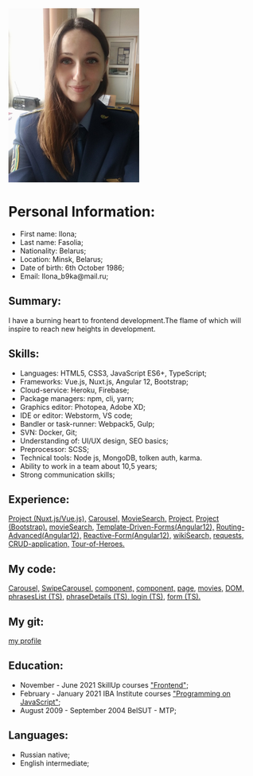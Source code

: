 <html>
 <head>
  <meta http-equiv="Content-Type" content="text/html; charset=utf-8">
  <title>cv</title>
 </head>
 <body>

<div class="content">

  <div>
  <Img src="ilona.jpg"  Width="auto" Height="350px">
  </div>
  
<h1> Personal Information: </h1>

<p>
  <ul>
    <li>First name: Ilona;</li>
    <li>Last name: Fasolia;</li>
    <li>Nationality: Belarus;</li>
    <li>Location: Minsk, Belarus;</li>
    <li>Date of birth: 6th October 1986;</li>
    <li>Email: Ilona_b9ka@mail.ru;</li>
  </ul>
</p>

  <h2>Summary:</h2>

<p>  
  I have a burning heart to frontend development.The flame of which will inspire to reach new heights in development.</p>

  <h2>Skills:</h2>

<div>  
  <ul>
    <li>Languages: HTML5, CSS3, JavaScript ES6+, TypeScript;</li>
    <li>Frameworks: Vue.js, Nuxt.js, Angular 12, Bootstrap;</li>
    <li>Cloud-service: Heroku, Firebase;</li>
    <li>Package managers: npm, cli, yarn;</li>
    <li>Graphics editor: Photopea, Adobe XD;</li> 
    <li>IDE or editor: Webstorm, VS code;</li>
    <li>Bandler or task-runner: Webpack5, Gulp;</li>
    <li>SVN: Docker, Git;</li>
    <li>Understanding of: UI/UX design, SEO basics;</li>
    <li>Preprocessor: SCSS;</li>
    <li>Technical tools: Node js, MongoDB, tolken auth, karma.</li>
    <li>Ability to work in a team about 10,5 years;</li>
    <li>Strong communication skills;</li>
  </ul>
</div>

<h2>Experience:</h2>

<div> 
<a href="https://github.com/Biven160690/Dreamcar.git">Project (Nuxt.js/Vue.js),</a>
<a href="https://github.com/ilona1986/Carousel">Carousel,</a>
<a href="https://github.com/ilona1986/movieSearch">MovieSearch,</a>
<a href="https://github.com/ilona1986/grid_template">Project,</a>
<a href="https://github.com/ilona1986/kinoZal">Project (Bootstrap).</a>
<a href="https://github.com/ilona1986/movieSearch">movieSearch,</a>
<a href="https://github.com/ilona1986/Template-Driven-Forms-Angular-">Template-Driven-Forms(Angular12),</a>
<a href="https://github.com/ilona1986/App-Routing-Advanced-Angular-">Routing-Advanced(Angular12),</a>
<a href="https://github.com/ilona1986/Reactive-Form-Angular-">Reactive-Form(Angular12),</a>
<a href="https://github.com/ilona1986/Wiki-Angular-">wikiSearch,</a>
<a href="https://github.com/ilona1986/app-requests-Angular-">requests,</a>
<a href="https://github.com/ilona1986/CRUD-application">CRUD-application,</a>
<a href="https://github.com/ilona1986/Tour-of-Heroes">Tour-of-Heroes.</a>
</div>

  <h2>My code:</h2>

<div>
  <a href="https://github.com/ilona1986/Carousel/blob/master/assets/js/carousel.js">Carousel,</a>
  <a href="https://github.com/ilona1986/Carousel/blob/master/assets/js/swipe-carousel.js">SwipeCarousel,</a>
  <a href="https://github.com/Biven160690/Dreamcar/blob/main/components/changePassword.vue">component,</a>
  <a href="https://github.com/Biven160690/Dreamcar/blob/main/components/userSettings.vue">component,</a>
  <a href="https://github.com/Biven160690/Dreamcar/blob/main/pages/editUserInformation.vue">page,</a>
  <a href="https://github.com/ilona1986/movieSearch/blob/master/assets/js/movies.js">movies,</a>
  <a href="https://github.com/ilona1986/movieSearch/blob/master/assets/js/dom.js">DOM,</a>
  <a href="https://github.com/ilona1986/App-Routing-Advanced-Angular-/blob/master/src/app/phrases/phrases-list/phrases-list.component.ts">phrasesList (TS),</a>
  <a href="https://github.com/ilona1986/App-Routing-Advanced-Angular-/blob/master/src/app/phrases/phrase-details/phrase-details.component.ts">phraseDetails (TS),
  </a>
  <a href="https://github.com/ilona1986/App-Routing-Advanced-Angular-/blob/master/src/app/login/login.component.ts">login (TS),</a>
  <a href="https://github.com/ilona1986/Template-Driven-Forms-Angular-/blob/master/src/app/form/form.component.ts">form (TS).</a>
</div>

  <h2>My git:</h2>

<div>
  <a href="https://github.com/ilona1986"> my profile</a>
</div>

<h2>Education:</h2>

<div> 
  <ul>
    <li>November - June 2021 SkillUp courses <a href="https://drive.google.com/file/d/1LNrq5cZ2U__jYlafuprkb5qlW4WN0fy_/view?usp=sharing">"Frontend"</a>;</li>
    <li>February - January 2021 IBA Institute courses <a href="https://drive.google.com/file/d/1ZAkSsWkHNUrzAUS9Vit9OGA4PYeTJTJ6/view?usp=sharing"> "Programming on JavaScript"</a>;</li>
    <li>August 2009 - September 2004  BelSUT - MTP;</li>
  </ul>
</div>

<h2>Languages:</h2>

<div>  
  <ul>
    <li>Russian native;</li>
    <li>English intermediate;</li>
  </ul>
</div>
</div>
</body>

<style>
  .content {
    font-weight: auto ;
    display: flex - column ;
    text-align: left; 
    margin-top: 1rem;
    padding: 5px;
  } 

  .h2 {
    padding: 7px;
  } 
</style>
</html>
